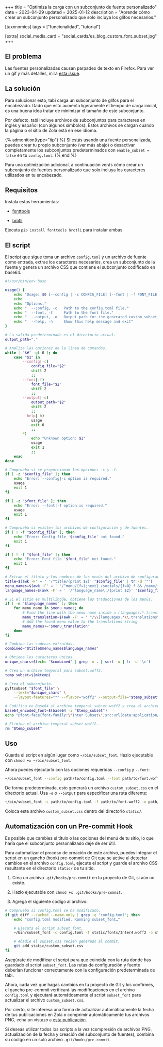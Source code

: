 +++
title = "Optimiza la carga con un subconjunto de fuente personalizado"
date = 2023-04-29
updated = 2025-01-12
description = "Aprende cómo crear un subconjunto personalizado que solo incluya los glifos necesarios."

[taxonomies]
tags = ["funcionalidad", "tutorial"]

[extra]
social_media_card = "social_cards/es_blog_custom_font_subset.jpg"
+++

## El problema

Las fuentes personalizadas causan parpadeo de texto en Firefox. Para ver un gif y más detalles, mira [esta issue](https://github.com/welpo/tabi/issues/75).

## La solución

Para solucionar esto, tabi carga un subconjunto de glifos para el encabezado. Dado que esto aumenta ligeramente el tiempo de carga inicial, es una buena idea tratar de minimizar el tamaño de este subconjunto.

Por defecto, tabi incluye archivos de subconjuntos para caracteres en inglés y español (con algunos símbolos). Estos archivos se cargan cuando la página o el sitio de Zola está en ese idioma.

{% admonition(type="tip") %}
Si estás usando una fuente personalizada, puedes crear tu propio subconjunto (ver más abajo) o desactivar completamente los subconjuntos predeterminados con `enable_subset = false` en tu `config.toml`.
{% end %}

Para una optimización adicional, a continuación verás cómo crear un subconjunto de fuentes personalizado que solo incluya los caracteres utilizados en tu encabezado.

## Requisitos

Instala estas herramientas:

- [fonttools](https://github.com/fonttools/fonttools)

- [brotli](https://github.com/google/brotli)

Ejecuta `pip install fonttools brotli` para instalar ambas.

## El script

El script que sigue toma un archivo `config.toml` y un archivo de fuente como entrada, extrae los caracteres necesarios, crea un subconjunto de la fuente y genera un archivo CSS que contiene el subconjunto codificado en base64.

```bash
#!/usr/bin/env bash

usage() {
    echo "Usage: $0 [--config | -c CONFIG_FILE] [--font | -f FONT_FILE] [--output | -o OUTPUT_PATH]"
    echo
    echo "Options:"
    echo "  --config, -c   Path to the config.toml file."
    echo "  --font, -f     Path to the font file."
    echo "  --output, -o   Output path for the generated custom_subset.css file (default: current directory)"
    echo "  --help, -h     Show this help message and exit"
}

# La salida predeterminada es el directorio actual.
output_path="."

# Analiza las opciones de la línea de comandos.
while [ "$#" -gt 0 ]; do
    case "$1" in
        --config|-c)
            config_file="$2"
            shift 2
            ;;
        --font|-f)
            font_file="$2"
            shift 2
            ;;
        --output|-o)
            output_path="$2"
            shift 2
            ;;
        --help|-h)
            usage
            exit 0
            ;;
        *)
            echo "Unknown option: $1"
            usage
            exit 1
            ;;
    esac
done

# Comprueba si se proporcionan las opciones -c y -f.
if [ -z "$config_file" ]; then
    echo "Error: --config|-c option is required."
    usage
    exit 1
fi

if [ -z "$font_file" ]; then
    echo "Error: --font|-f option is required."
    usage
    exit 1
fi

# Comprueba si existen los archivos de configuración y de fuentes.
if [ ! -f "$config_file" ]; then
    echo "Error: Config file '$config_file' not found."
    exit 1
fi

if [ ! -f "$font_file" ]; then
    echo "Error: Font file '$font_file' not found."
    exit 1
fi

# Extrae el título y los nombres de los menús del archivo de configuración.
title=$(awk -F' = ' '/^title/{print $2}' "$config_file" | tr -d '"')
menu_names=$(awk -F' = ' '/^menu/{f=1;next} /socials/{f=0} f && /name/{print $2}' "$config_file" | cut -d',' -f1 | tr -d '"' )
language_names=$(awk -F' = ' '/^language_name\./{print $2}' "$config_file" | tr -d '"' )

# Si el sitio es multilingüe, obtiene las traducciones de los menús.
if [ -n "$language_names" ]; then
    for menu_name in $menu_names; do
        # Find the line with the menu name inside a [languages.*.translations] section and get the translated menus.
        menu_translation=$(awk -F' = ' "/\\[languages.*\\.translations\\]/{f=1;next} /^\\[/ {f=0} f && /$menu_name =/{print \$2}" "$config_file" | tr -d '"' )
        # Add the found menu value to the translations string
        menu_names+="$menu_translation"
    done
fi

# Combina las cadenas extraídas.
combined="$title$menu_names$language_names"

# Obtiene los caracteres únicos.
unique_chars=$(echo "$combined" | grep -o . | sort -u | tr -d '\n')

# Crea un archivo temporal para subset.woff2.
temp_subset=$(mktemp)

# Crea el subconjunto.
pyftsubset "$font_file" \
    --text="$unique_chars" \
    --layout-features="*" --flavor="woff2" --output-file="$temp_subset" --with-zopfli

# Codifica en Base64 el archivo temporal subset.woff2 y crea el archivo CSS.
base64_encoded_font=$(base64 -i "$temp_subset")
echo "@font-face{font-family:\"Inter Subset\";src:url(data:application/font-woff2;base64,$base64_encoded_font);}" > "$output_path/custom_subset.css"

# Elimina el archivo temporal subset.woff2.
rm "$temp_subset"
```

## Uso

Guarda el script en algún lugar como `~/bin/subset_font`. Hazlo ejecutable con `chmod +x ~/bin/subset_font`.

Ahora puedes ejecutarlo con las opciones requeridas `--config` y `--font`:

```bash
~/bin/subset_font --config path/to/config.toml --font path/to/font.woff2
```

De forma predeterminada, esto generará un archivo `custom_subset.css` en el directorio actual. Usa `-o` o `--output` para especificar una ruta diferente:

```bash
~/bin/subset_font -c path/to/config.toml -f path/to/font.woff2 -o path/to/output
```

Coloca este archivo `custom_subset.css` dentro del directorio `static/`.


## Automatización con un Pre-commit Hook

Es posible que cambies el título o las opciones del menú de tu sitio, lo que haría que el subconjunto personalizado deje de ser útil.

Para automatizar el proceso de creación de este archivo, puedes integrar el script en un gancho (hook) pre-commit de Git que se active al detectar cambios en el archivo `config.toml`, ejecute el script y guarde el archivo CSS resultante en el directorio `static/` de tu sitio.

1. Crea un archivo `.git/hooks/pre-commit` en tu proyecto de Git, si aún no existe.

2. Hazlo ejecutable con `chmod +x .git/hooks/pre-commit`.

3. Agrega el siguiente código al archivo:

```bash
# Comprueba si config.toml se ha modificado.
if git diff --cached --name-only | grep -q "config.toml"; then
    echo "config.toml modified. Running subset_font…"

    # Ejecuta el script subset_font.
    ~/bin/subset_font -c config.toml -f static/fonts/Inter4.woff2 -o static/

    # Añadie el subset.css recién generado al commit.
    git add static/custom_subset.css
fi
```

Asegúrate de modificar el script para que coincida con la ruta donde has guardado el script `subset_font`. Las rutas de configuración y fuente deberían funcionar correctamente con la configuración predeterminada de tabi.

Ahora, cada vez que hagas cambios en tu proyecto de Git y los confirmes, el gancho pre-commit verificará las modificaciones en el archivo `config.toml` y ejecutará automáticamente el script `subset_font` para actualizar el archivo `custom_subset.css`.

Por cierto, si te interesa una forma de actualizar automáticamente la fecha de tus publicaciones en Zola o comprimir automáticamente tus archivos PNG, echa un vistazo a [esta publicación](https://osc.garden/es/blog/zola-date-git-hook/).

Si deseas utilizar todos los scripts a la vez (compresión de archivos PNG, actualización de la fecha y creación del subconjunto de fuentes), combina su código en un solo archivo `.git/hooks/pre-commit`.
